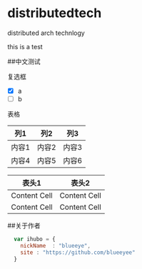 # distributedtech
distributed arch technlogy

this is a test

##中文测试

复选框

- [x] a
- [ ] b

表格

列1|列2|列3
-----|------|-----
内容1 |内容2 |内容3
内容4 |内容5 |内容6

表头1  | 表头2
------------- | -------------
Content Cell  | Content Cell
Content Cell  | Content Cell

##关于作者

```javascript
  var ihubo = {
    nickName  : "blueeye",
    site : "https://github.com/blueeyee"
  }
```


